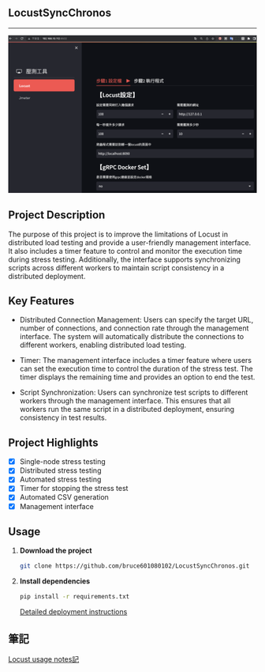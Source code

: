 ## LocustSyncChronos
---

![DEMO](./images/demo.png)
## Project Description
The purpose of this project is to improve the limitations of Locust in distributed load testing and provide a user-friendly management interface. It also includes a timer feature to control and monitor the execution time during stress testing. Additionally, the interface supports synchronizing scripts across different workers to maintain script consistency in a distributed deployment.

##  Key Features
* Distributed Connection Management: Users can specify the target URL, number of connections, and connection rate through the management interface. The system will automatically distribute the connections to different workers, enabling distributed load testing.

* Timer: The management interface includes a timer feature where users can set the execution time to control the duration of the stress test. The timer displays the remaining time and provides an option to end the test.

* Script Synchronization: Users can synchronize test scripts to different workers through the management interface. This ensures that all workers run the same script in a distributed deployment, ensuring consistency in test results.

## Project Highlights

- [x] Single-node stress testing
- [x] Distributed stress testing
- [x] Automated stress testing
- [x] Timer for stopping the stress test
- [x] Automated CSV generation
- [x] Management interface

## Usage
1. **Download the project**
    ```sh
    git clone https://github.com/bruce601080102/LocustSyncChronos.git
    ```

2. **Install dependencies**
    ```sh
    pip install -r requirements.txt
    ```
    [Detailed deployment instructions](Github專案部署)


## 筆記
[Locust usage notes記](https://www.notion.so/locust-16c0926f26f54565a393f02204564653)




